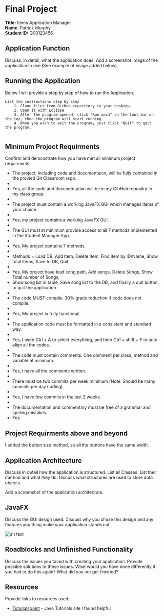 # Final Project

**Title:** Items Application Manager<br>
**Name:** Patrick Murphy<br>
**Student ID:** G00123456<br>

## Application Function
Discuss, in detail, what the application does. Add a screenshot image of the application in use (See example of image added below).

## Running the Application
Below I will provide a step by step of how to run the Application. 

```
List the instructions step by step
    1. Clone files from GitHub repository to your desktop.
    2. Open it with Eclipse
    3. After the program opened, click "Run main" on the tool bar on the top, then the program will start running.
    4. When you wish to exit the program, just click "Quit" to quit the program.
           
```
## Minimum Project Requirments

Confirm and demonstrate how you have met all minimum project requirments:

* The project, including code and documentaion, will be fully contained in the provied Git Classroom repo.
* 
*    Yes, all the code and documentation will be in my GibHub repositry in my class group.
*   
* The project must contain a working JavaFX GUI which manages items of your choice.
* 
*    Yes, my project contains a working JavaFX GUI.
*    
* The GUI must at minimum provide access to all 7 methods implemented in the Student Manager App.
* 
*    Yes, My project contains 7 methods.
*    
* Methods = Load DB, Add Item, Delete Item, Find item by ID/Name, Show total items, Save to DB, Quit.
* 
*    Yes, My project have load song path, Add songs, Delete Songs, Show Total number of Songs,
*    Show song list in table, Save song list to the DB, and finally a quit button to quit the application.
*    
* The code MUST compile. 30% grade reduction if code does not compile.
* 
*    Yes, My project is fully functional.
*    
* The application code must be formatted in a consistent and standard way.
* 
*    Yes, I used Ctrl + A to select everything, and then Ctrl + shift + F to auto align all the codes.
*    
* The code must contain comments. One comment per class, method and variable at minimum.
* 
*    Yes, I have all the comments written.
*    
* There must be two commits per week minimum (Note: Should be many commits per day coding).
* 
*    Yes, I have few commits in the last 2 weeks.
*    
* The documentation and commentary must be free of a grammar and speling mistakes.
*    Yes

## Project Requirments above and beyond

I added the button size method, so all the buttons have the same width.

## Application Architecture
Discuss in detail how the application is structured. List all Classes. List their method and what they do. Discuss what structures are used to store data objects.

Add a screenshot of the application architecture.

## JavaFX
Discuss the GUI design used. Discuss why you chose this design and any features you thing make your application stands out.

![alt text](resources/javaFX.gif "My App")

## Roadblocks and Unfinished Functionality
Discuss the issues you faced with creating your application. Provide possible solutions to these issues. What would you have done differently if you had to do this again? What did you not get finished?

## Resources
Provide links to resources used:

* [Tutorialspoint](https://www.tutorialspoint.com/java/) - Java Tutorials site I found helpful

